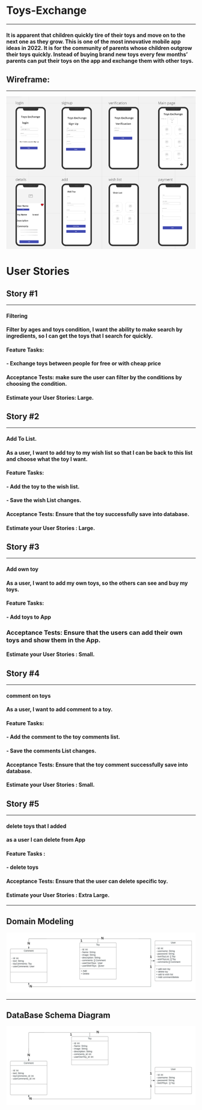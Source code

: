 # Toys-Exchange

---------------------------------------------------------------------------------------------------------------------------------------
#### It is apparent that children quickly tire of their toys and move on to the next one as they grow. This is one of the most innovative mobile app ideas in 2022. It is for the community of parents whose children outgrow their toys quickly. Instead of buying brand new toys every few months’ parents can put their toys on the app and exchange them with other toys.


## **Wireframe:**

---------------------------------------------------------------------------------------------------------------------------------------

![](./Images/wireframe.png)

# **User Stories**


## **Story #1**

----------------------------------------------------------------------------------------------------------------------------------------

#### **Filtering**
#### Filter by ages and toys condition, I want the ability to make search by ingredients, so I can get the toys that I search for quickly.

#### **Feature Tasks:**
#### **- Exchange toys between people for free or with cheap price**

#### **Acceptance Tests:** make sure the user can filter by the conditions by choosing the condition.
#### Estimate your User Stories: Large.

## **Story #2**

----------------------------------------------------------------------------------------------------------------------------------------

#### **Add To List.**
#### As a user, I want to add toy to my wish list so that I can be back to this list and choose what the toy I want.

#### **Feature Tasks:**
#### **- Add the toy to the wish list.**
#### **- Save the wish List changes.**

#### **Acceptance Tests:** Ensure that the toy successfully save into database.
#### Estimate your User Stories : Large.

## **Story #3**

----------------------------------------------------------------------------------------------------------------------------------------

#### **Add own toy**
#### As a user, I want to add my own toys, so the others can see and buy my toys.

#### **Feature Tasks:**
#### **- Add toys to App**

### **Acceptance Tests:** Ensure that the users can add their own toys and show them in the App.
#### Estimate your User Stories : Small.


## **Story #4**

----------------------------------------------------------------------------------------------------------------------------------------

#### **comment on toys**
#### As a user, I want to add comment to a toy.

#### **Feature Tasks:**
#### **- Add the comment to the toy comments list.**
#### **- Save the comments List changes.**

#### **Acceptance Tests:** Ensure that the toy comment successfully save into database.
#### Estimate your User Stories : Small.



## **Story #5**

----------------------------------------------------------------------------------------------------------------------------------------

#### **delete toys that I added**
#### as a user I can delete from App

#### **Feature Tasks :**
#### **- delete toys**

#### **Acceptance Tests:** Ensure that the user can delete specific toy.
#### Estimate your User Stories : Extra Large.

----------------------------------------------------------------------------------------------------------------------------------------


## Domain Modeling
![](./Images/Class%20Digram.jpeg)

----------------------------------------------------------------------------------------------------------------------------------------


## DataBase Schema Diagram
![](./Images/Database%20Schema.jpeg)

